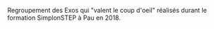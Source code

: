 Regroupement des Exos qui "valent le coup d'oeil" réalisés durant le formation SimplonSTEP à Pau en 2018.

